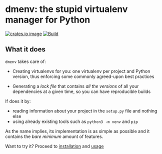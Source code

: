 # dmenv: the stupid virtualenv manager for Python

[![crates.io image](https://img.shields.io/crates/v/dmenv.svg)](https://crates.io/crates/dmenv)
[![Build](https://img.shields.io/travis/TankerHQ/dmenv.svg?branch=master)](https://travis-ci.org/TankerHQ/dmenv)

## What it does

`dmenv` takes care of:

* Creating virtualenvs for you: one virtualenv per project and Python version, thus
  enforcing some commonly agreed-upon best practices

* Generating a *lock file* that contains *all the versions* of all your dependencies at
  a given time, so you can have reproducible builds

If does it by:

* reading information about your project in the `setup.py` file and nothing else
* using already existing tools such as `python3 -m venv` and `pip`

As the name implies, its implementation is as simple as possible and it contains the
*bare minimum* amount of features.

Want to try it? Proceed to [installation](installation.md) and [usage](usage.md)

